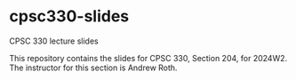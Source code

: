 # cpsc330-slides
CPSC 330 lecture slides 

This repository contains the slides for CPSC 330, Section 204, for 2024W2. The instructor for this section is Andrew Roth.
